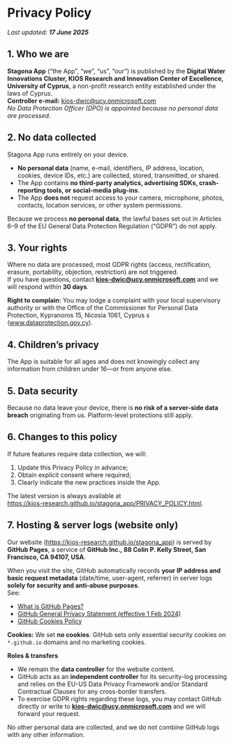 # Privacy Policy

_Last updated: **17 June 2025**_

## 1. Who we are  
**Stagona App** (“the App”, “we”, “us”, “our”) is published by the **Digital Water Innovations Cluster, KIOS Research and Innovation Center of Excellence, University of Cyprus**, a non-profit research entity established under the laws of Cyprus.  
**Controller e-mail:** kios-dwic@ucy.onmicrosoft.com  
_No Data Protection Officer (DPO) is appointed because no personal data are processed._

## 2. No data collected  
Stagona App runs entirely on your device.

* **No personal data** (name, e-mail, identifiers, IP address, location, cookies, device IDs, etc.) are collected, stored, transmitted, or shared.  
* The App contains **no third-party analytics, advertising SDKs, crash-reporting tools, or social-media plug-ins**.  
* The App **does not** request access to your camera, microphone, photos, contacts, location services, or other system permissions.

Because we process **no personal data**, the lawful bases set out in Articles 6–9 of the EU General Data Protection Regulation (“GDPR”) do not apply.

## 3. Your rights  
Where no data are processed, most GDPR rights (access, rectification, erasure, portability, objection, restriction) are not triggered.  
If you have questions, contact **kios-dwic@ucy.onmicrosoft.com** and we will respond within **30 days**.

**Right to complain:** You may lodge a complaint with your local supervisory authority or with the Office of the Commissioner for Personal Data Protection, Kypranoros 15, Nicosia 1061, Cyprus
s (www.dataprotection.gov.cy).

## 4. Children’s privacy  
The App is suitable for all ages and does not knowingly collect any information from children under 16—or from anyone else.

## 5. Data security  
Because no data leave your device, there is **no risk of a server-side data breach** originating from us. Platform-level protections still apply.

## 6. Changes to this policy  
If future features require data collection, we will:

1. Update this Privacy Policy in advance;  
2. Obtain explicit consent where required;  
3. Clearly indicate the new practices inside the App.

The latest version is always available at  
<https://kios-research.github.io/stagona_app/PRIVACY_POLICY.html>.

## 7. Hosting & server logs (website only)  

Our website (<https://kios-research.github.io/stagona_app>) is served by **GitHub Pages**, a service of **GitHub Inc., 88 Colin P. Kelly Street, San Francisco, CA 94107, USA**.

When you visit the site, GitHub automatically records **your IP address and basic request metadata** (date/time, user-agent, referrer) in server logs **solely for security and anti-abuse purposes**.  
See:

* [What is GitHub Pages?](https://docs.github.com/en/pages/getting-started-with-github-pages/what-is-github-pages)  
* [GitHub General Privacy Statement (effective 1 Feb 2024)](https://docs.github.com/en/site-policy/privacy-policies/github-general-privacy-statement)  
* [GitHub Cookies Policy](https://docs.github.com/en/site-policy/privacy-policies/github-cookies)

**Cookies:** We set **no cookies**. GitHub sets only essential security cookies on `*.github.io` domains and no marketing cookies.

**Roles & transfers**

* We remain the **data controller** for the website content.  
* GitHub acts as an **independent controller** for its security-log processing and relies on the EU-US Data Privacy Framework and/or Standard Contractual Clauses for any cross-border transfers.  
* To exercise GDPR rights regarding these logs, you may contact GitHub directly or write to **kios-dwic@ucy.onmicrosoft.com** and we will forward your request.

No other personal data are collected, and we do not combine GitHub logs with any other information.
